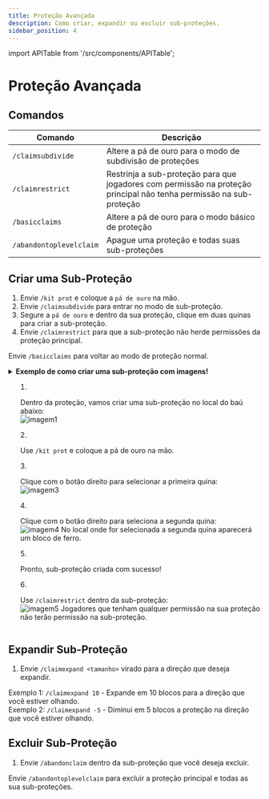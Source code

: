 ```yaml
---
title: Proteção Avançada
description: Como criar, expandir ou excluir sub-proteções.
sidebar_position: 4
---
```


import APITable from '/src/components/APITable';

# Proteção Avançada

## Comandos

<APITable>

| Comando | Descrição |
| ------- | --------- |
| `/claimsubdivide` | Altere a pá de ouro para o modo de subdivisão de proteções |
| `/claimrestrict` | Restrinja a sub-proteção para que jogadores com permissão na proteção principal não tenha permissão na sub-proteção | 
| `/basicclaims` | Altere a pá de ouro para o modo básico de proteção |
| `/abandontoplevelclaim` | Apague uma proteção e todas suas sub-proteções |

</APITable>

## Criar uma Sub-Proteção

1. Envie `/kit prot` e coloque a `pá de ouro` na mão.
2. Envie `/claimsubdivide` para entrar no modo de sub-proteção.
3. Segure a `pá de ouro` e dentro da sua proteção, clique em duas quinas para criar a sub-proteção.
4. Envie `/claimrestrict` para que a sub-proteção não herde permissões da proteção principal.

Envie `/basicclaims` para voltar ao modo de proteção normal.

<details>
<summary><b>Exemplo de como criar uma sub-proteção com imagens!</b><summary>
<div>

1. Dentro da proteção, vamos criar uma sub-proteção no local do baú abaixo:  
![imagem1](https://i.imgur.com/oyfX3qo.png)

2. Use `/kit prot` e coloque a pá de ouro na mão.

3. Clique com o botão direito para selecionar a primeira quina:  
![imagem3](https://i.imgur.com/fUBmp8J.png)

6. Clique com o botão direito para seleciona a segunda quina:  
![imagem4](https://i.imgur.com/hgUJFEE.png)
No local onde for selecionada a segunda quina aparecerá um bloco de ferro.

8. Pronto, sub-proteção criada com sucesso!

9. Use `/claimrestrict` dentro da sub-proteção:  
![imagem5](https://i.imgur.com/NORhMh5.png)
Jogadores que tenham qualquer permissão na sua proteção não terão permissão na sub-proteção.

</div>
</details>

## Expandir Sub-Proteção

1. Envie `/claimexpand <tamanho>` virado para a direção que deseja expandir.  

Exemplo 1: `/claimexpand 10` - Expande em 10 blocos para a direção que você estiver olhando.  
Exemplo 2: `/claimexpand -5` - Diminui em 5 blocos a proteção na direção que você estiver olhando.

## Excluir Sub-Proteção

1. Envie `/abandonclaim` dentro da sub-proteção que você deseja excluir.

Envie `/abandontoplevelclaim` para excluir a proteção principal e todas as sua sub-proteções.